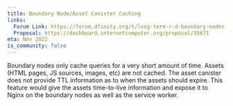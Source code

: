```yaml
---
title: Boundary Node/Asset Canister Caching
links:
  Forum Link: https://forum.dfinity.org/t/long-term-r-d-boundary-nodes-proposal/9401
  Proposal: https://dashboard.internetcomputer.org/proposal/35671
eta: Nov 2022
is_community: false
---
```


Boundary nodes only cache queries for a very short amount of time. Assets (HTML pages, JS sources, images, etc) are not cached. The asset canister does not provide TTL information as to when the assets should expire. This feature would give the assets time-to-live information and expose it to Nginx on the boundary nodes as well as the service worker.
